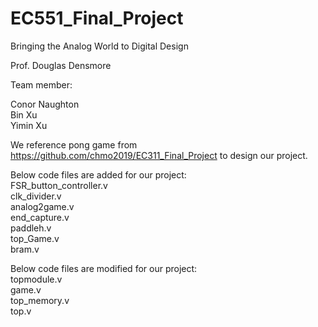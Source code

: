 # EC551_Final_Project

Bringing the Analog World to Digital Design

Prof. Douglas Densmore

Team member:

Conor Naughton<br /> 
Bin Xu<br />
Yimin Xu<br />


We reference pong game from https://github.com/chmo2019/EC311_Final_Project to design our project. <br />

Below code files are added for our project:<br />
FSR_button_controller.v<br />
clk_divider.v<br />
analog2game.v<br />
end_capture.v<br />
paddleh.v<br />
top_Game.v<br />
bram.v<br />


Below code files are modified for our project:<br />
topmodule.v<br />
game.v<br />
top_memory.v<br />
top.v

